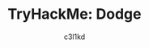 ---
title: 'TryHackMe: Dodge'
author: c3l1kd
categories: [TryHackMe]
tags: [web, vhost, subdomain, ufw, firewall, ftp, sudo, apt]
render_with_liquid: false
img_path: /images/tryhackme_dodge/
image:
  path: room_image.webp
---